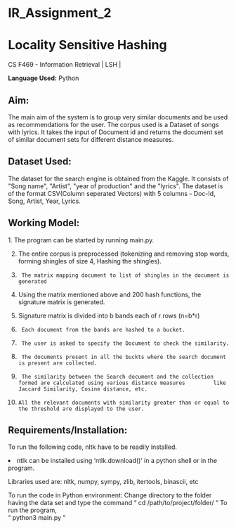 # IR_Assignment_2
# Locality Sensitive Hashing
CS F469 - Information Retrieval | LSH |
<p><b>Language Used:</b> Python </p>

<h2>Aim:</h2>
The main aim of the system is to group very similar documents and be used as recommendations for the user. The corpus used is a Dataset of songs with lyrics. It takes the input of Document id and returns the document set of similar document sets for different distance measures.

<h2>Dataset Used:</h2>
The dataset for the search engine is obtained from the Kaggle. It consists of "Song name", "Artist", "year of production" and the "lyrics".
The dataset is of the format CSV(Column seperated Vectors) with 5 columns - Doc-Id, Song, Artist, Year, Lyrics.

<h2>Working Model:</h2>
1.	The program can be started by running main.py.

2.	The entire corpus is preprocessed (tokenizing and removing stop words, forming shingles of size 4, Hashing the 		shingles).

3.  	The matrix mapping document to list of shingles in the document is generated

4.	Using the matrix mentioned above and 200 hash functions, the signature matrix is generated.

5.	Signature matrix is divided into b bands each of r rows (n=b*r)

6.  	Each document from the bands are hashed to a bucket.

7.  	The user is asked to specify the Document to check the similarity.

8.  	The documents present in all the buckts where the search document is present are collected.

9.  	The similarity between the Search document and the collection formed are calculated using various distance measures 	    like Jaccard Similarity, Cosine distance, etc. 

10.  	All the relevant documents with similarity greater than or equal to the threshold are displayed to the user.

 

<h2>Requirements/Installation:</h2>

To run the following code, nltk have to be readily installed.
<li>	ntlk can be installed using ‘ntlk.download()’ in a python shell or in the program.</li>

Libraries used are: 
	nltk, numpy, sympy, zlib, itertools, binascii, etc
	

To run the code in Python environment:
	 Change directory to the folder having the data set and type the command
		“ cd /path/to/project/folder/ “
	 To run the program,	
		“ python3 main.py ”

